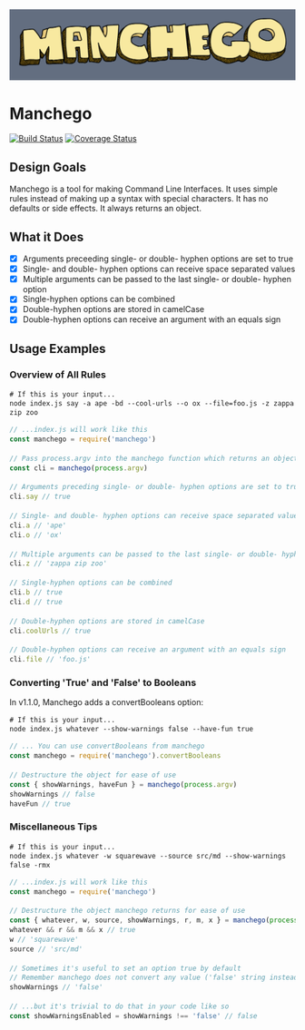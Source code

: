 <img alt="" src="manchego-logo.png">

# Manchego
[![Build Status](https://travis-ci.com/luketeaford/manchego.svg?branch=master)](https://travis-ci.com/luketeaford/manchego)
[![Coverage Status](https://coveralls.io/repos/github/luketeaford/manchego/badge.svg)](https://coveralls.io/github/luketeaford/manchego)

## Design Goals
Manchego is a tool for making Command Line Interfaces. It uses simple rules instead of making up a syntax with special characters. It has no defaults or side effects. It always returns an object.

## What it Does
- [x] Arguments preceeding single- or double- hyphen options are set to true
- [x] Single- and double- hyphen options can receive space separated values
- [x] Multiple arguments can be passed to the last single- or double- hyphen option
- [x] Single-hyphen options can be combined
- [x] Double-hyphen options are stored in camelCase
- [x] Double-hyphen options can receive an argument with an equals sign

## Usage Examples
### Overview of All Rules
```console
# If this is your input...
node index.js say -a ape -bd --cool-urls --o ox --file=foo.js -z zappa zip zoo
```

```js
// ...index.js will work like this
const manchego = require('manchego')

// Pass process.argv into the manchego function which returns an object
const cli = manchego(process.argv)

// Arguments preceding single- or double- hyphen options are set to true
cli.say // true

// Single- and double- hyphen options can receive space separated values
cli.a // 'ape'
cli.o // 'ox'

// Multiple arguments can be passed to the last single- or double- hyphen option
cli.z // 'zappa zip zoo'

// Single-hyphen options can be combined
cli.b // true
cli.d // true

// Double-hyphen options are stored in camelCase
cli.coolUrls // true

// Double-hyphen options can receive an argument with an equals sign
cli.file // 'foo.js'
```

### Converting 'True' and 'False' to Booleans
In v1.1.0, Manchego adds a convertBooleans option:
```console
# If this is your input...
node index.js whatever --show-warnings false --have-fun true
```
```js
// ... You can use convertBooleans from manchego
const manchego = require('manchego').convertBooleans

// Destructure the object for ease of use
const { showWarnings, haveFun } = manchego(process.argv)
showWarnings // false
haveFun // true
```

### Miscellaneous Tips
```console
# If this is your input...
node index.js whatever -w squarewave --source src/md --show-warnings false -rmx
```

```js
// ...index.js will work like this
const manchego = require('manchego')

// Destructure the object manchego returns for ease of use
const { whatever, w, source, showWarnings, r, m, x } = manchego(process.argv)
whatever && r && m && x // true
w // 'squarewave'
source // 'src/md'

// Sometimes it's useful to set an option true by default
// Remember manchego does not convert any value ('false' string instead of boolean)...
showWarnings // 'false'

// ...but it's trivial to do that in your code like so
const showWarningsEnabled = showWarnings !== 'false' // false
```

